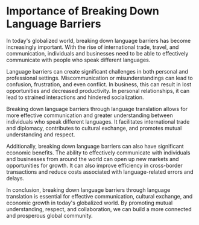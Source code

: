 Importance of Breaking Down Language Barriers
========================================================================================

In today's globalized world, breaking down language barriers has become increasingly important. With the rise of international trade, travel, and communication, individuals and businesses need to be able to effectively communicate with people who speak different languages.

Language barriers can create significant challenges in both personal and professional settings. Miscommunication or misunderstandings can lead to confusion, frustration, and even conflict. In business, this can result in lost opportunities and decreased productivity. In personal relationships, it can lead to strained interactions and hindered socialization.

Breaking down language barriers through language translation allows for more effective communication and greater understanding between individuals who speak different languages. It facilitates international trade and diplomacy, contributes to cultural exchange, and promotes mutual understanding and respect.

Additionally, breaking down language barriers can also have significant economic benefits. The ability to effectively communicate with individuals and businesses from around the world can open up new markets and opportunities for growth. It can also improve efficiency in cross-border transactions and reduce costs associated with language-related errors and delays.

In conclusion, breaking down language barriers through language translation is essential for effective communication, cultural exchange, and economic growth in today's globalized world. By promoting mutual understanding, respect, and collaboration, we can build a more connected and prosperous global community.
